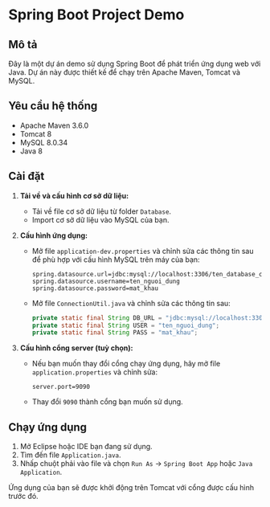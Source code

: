 # Spring Boot Project Demo

## Mô tả
Đây là một dự án demo sử dụng Spring Boot để phát triển ứng dụng web với Java. Dự án này được thiết kế để chạy trên Apache Maven, Tomcat và MySQL.

## Yêu cầu hệ thống
- Apache Maven 3.6.0
- Tomcat 8
- MySQL 8.0.34
- Java 8

## Cài đặt
1. **Tải về và cấu hình cơ sở dữ liệu:**
   - Tải về file cơ sở dữ liệu từ folder `Database`.
   - Import cơ sở dữ liệu vào MySQL của bạn.

2. **Cấu hình ứng dụng:**
   - Mở file `application-dev.properties` và chỉnh sửa các thông tin sau để phù hợp với cấu hình MySQL trên máy của bạn:
     ```properties
     spring.datasource.url=jdbc:mysql://localhost:3306/ten_database_cua_ban
     spring.datasource.username=ten_nguoi_dung
     spring.datasource.password=mat_khau
     ```
   - Mở file `ConnectionUtil.java` và chỉnh sửa các thông tin sau:
     ```java
     private static final String DB_URL = "jdbc:mysql://localhost:3306/ten_database_cua_ban";
     private static final String USER = "ten_nguoi_dung";
     private static final String PASS = "mat_khau";
     ```

3. **Cấu hình cổng server (tuỳ chọn):**
   - Nếu bạn muốn thay đổi cổng chạy ứng dụng, hãy mở file `application.properties` và chỉnh sửa:
     ```properties
     server.port=9090
     ```
   - Thay đổi `9090` thành cổng bạn muốn sử dụng.

## Chạy ứng dụng
1. Mở Eclipse hoặc IDE bạn đang sử dụng.
2. Tìm đến file `Application.java`.
3. Nhấp chuột phải vào file và chọn `Run As` -> `Spring Boot App` hoặc `Java Application`.

Ứng dụng của bạn sẽ được khởi động trên Tomcat với cổng được cấu hình trước đó.
